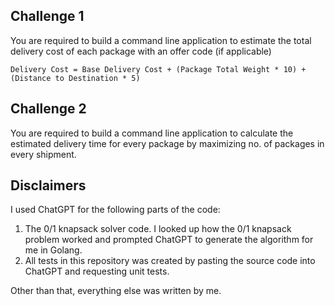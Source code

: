 ## Challenge 1

You are required to build a command line application to estimate the total delivery cost of each package with an offer code (if applicable)

`Delivery Cost = Base Delivery Cost + (Package Total Weight * 10) + (Distance to Destination * 5)`

## Challenge 2

You are required to build a command line application to calculate the estimated delivery time for every package by maximizing no. of packages in every shipment.

## Disclaimers

I used ChatGPT for the following parts of the code:
1. The 0/1 knapsack solver code. I looked up how the 0/1 knapsack problem worked and prompted ChatGPT to generate the algorithm for me in Golang.
2. All tests in this repository was created by pasting the source code into ChatGPT and requesting unit tests.

Other than that, everything else was written by me.